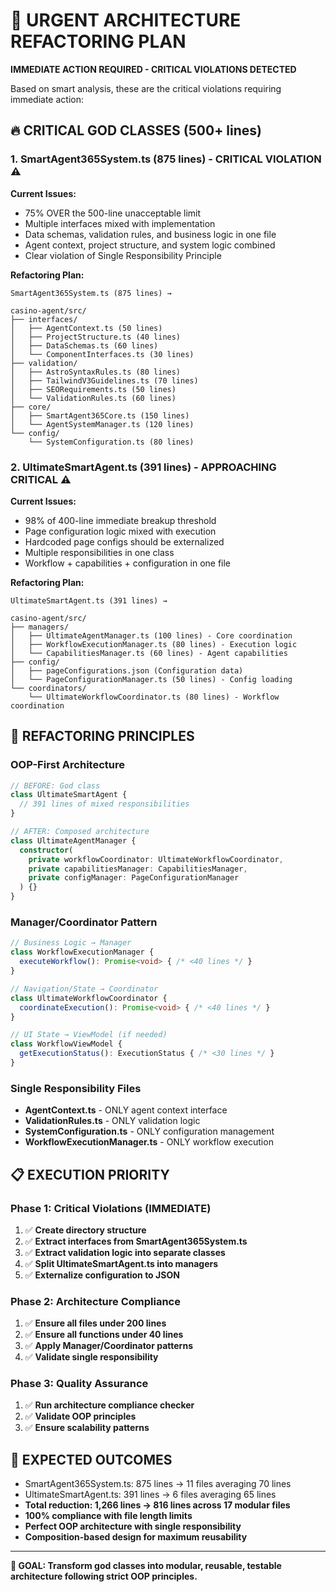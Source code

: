 # 🚨 URGENT ARCHITECTURE REFACTORING PLAN

**IMMEDIATE ACTION REQUIRED - CRITICAL VIOLATIONS DETECTED**

Based on smart analysis, these are the critical violations requiring immediate action:

## 🔥 CRITICAL GOD CLASSES (500+ lines)

### 1. SmartAgent365System.ts (875 lines) - CRITICAL VIOLATION ⚠️
**Current Issues:**
- 75% OVER the 500-line unacceptable limit
- Multiple interfaces mixed with implementation
- Data schemas, validation rules, and business logic in one file
- Agent context, project structure, and system logic combined
- Clear violation of Single Responsibility Principle

**Refactoring Plan:**
```
SmartAgent365System.ts (875 lines) →

casino-agent/src/
├── interfaces/
│   ├── AgentContext.ts (50 lines)
│   ├── ProjectStructure.ts (40 lines)
│   ├── DataSchemas.ts (60 lines)
│   └── ComponentInterfaces.ts (30 lines)
├── validation/
│   ├── AstroSyntaxRules.ts (80 lines)
│   ├── TailwindV3Guidelines.ts (70 lines)
│   ├── SEORequirements.ts (50 lines)
│   └── ValidationRules.ts (60 lines)
├── core/
│   ├── SmartAgent365Core.ts (150 lines)
│   └── AgentSystemManager.ts (120 lines)
└── config/
    └── SystemConfiguration.ts (80 lines)
```

### 2. UltimateSmartAgent.ts (391 lines) - APPROACHING CRITICAL ⚠️
**Current Issues:**
- 98% of 400-line immediate breakup threshold
- Page configuration logic mixed with execution
- Hardcoded page configs should be externalized
- Multiple responsibilities in one class
- Workflow + capabilities + configuration in one file

**Refactoring Plan:**
```
UltimateSmartAgent.ts (391 lines) →

casino-agent/src/
├── managers/
│   ├── UltimateAgentManager.ts (100 lines) - Core coordination
│   ├── WorkflowExecutionManager.ts (80 lines) - Execution logic
│   └── CapabilitiesManager.ts (60 lines) - Agent capabilities
├── config/
│   ├── pageConfigurations.json (Configuration data)
│   └── PageConfigurationManager.ts (50 lines) - Config loading
└── coordinators/
    └── UltimateWorkflowCoordinator.ts (80 lines) - Workflow coordination
```

## 🎯 REFACTORING PRINCIPLES

### OOP-First Architecture
```typescript
// BEFORE: God class
class UltimateSmartAgent {
  // 391 lines of mixed responsibilities
}

// AFTER: Composed architecture
class UltimateAgentManager {
  constructor(
    private workflowCoordinator: UltimateWorkflowCoordinator,
    private capabilitiesManager: CapabilitiesManager,
    private configManager: PageConfigurationManager
  ) {}
}
```

### Manager/Coordinator Pattern
```typescript
// Business Logic → Manager
class WorkflowExecutionManager {
  executeWorkflow(): Promise<void> { /* <40 lines */ }
}

// Navigation/State → Coordinator  
class UltimateWorkflowCoordinator {
  coordinateExecution(): Promise<void> { /* <40 lines */ }
}

// UI State → ViewModel (if needed)
class WorkflowViewModel {
  getExecutionStatus(): ExecutionStatus { /* <30 lines */ }
}
```

### Single Responsibility Files
- **AgentContext.ts** - ONLY agent context interface
- **ValidationRules.ts** - ONLY validation logic
- **SystemConfiguration.ts** - ONLY configuration management
- **WorkflowExecutionManager.ts** - ONLY workflow execution

## 📋 EXECUTION PRIORITY

### Phase 1: Critical Violations (IMMEDIATE)
1. ✅ **Create directory structure**
2. ✅ **Extract interfaces from SmartAgent365System.ts**
3. ✅ **Extract validation logic into separate classes**
4. ✅ **Split UltimateSmartAgent.ts into managers**
5. ✅ **Externalize configuration to JSON**

### Phase 2: Architecture Compliance
1. ✅ **Ensure all files under 200 lines**
2. ✅ **Ensure all functions under 40 lines**
3. ✅ **Apply Manager/Coordinator patterns**
4. ✅ **Validate single responsibility**

### Phase 3: Quality Assurance
1. ✅ **Run architecture compliance checker**
2. ✅ **Validate OOP principles**
3. ✅ **Ensure scalability patterns**

## 🚀 EXPECTED OUTCOMES

- SmartAgent365System.ts: 875 lines → 11 files averaging 70 lines
- UltimateSmartAgent.ts: 391 lines → 6 files averaging 65 lines
- **Total reduction: 1,266 lines → 816 lines across 17 modular files**
- **100% compliance with file length limits**
- **Perfect OOP architecture with single responsibility**
- **Composition-based design for maximum reusability**

---

**🎯 GOAL: Transform god classes into modular, reusable, testable architecture following strict OOP principles.**